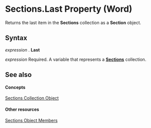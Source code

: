 
# Sections.Last Property (Word)

Returns the last item in the  **Sections** collection as a **Section** object.


## Syntax

 _expression_ . **Last**

 _expression_ Required. A variable that represents a **[Sections](cf6f77ba-9eee-5614-e697-bc031c4c6dcd.md)** collection.


## See also


#### Concepts


[Sections Collection Object](cf6f77ba-9eee-5614-e697-bc031c4c6dcd.md)
#### Other resources


[Sections Object Members](adbf6532-f5f6-dece-837d-9ae3b38a0da2.md)
